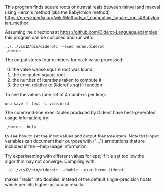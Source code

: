 This program finds square roots of numval reals between minval and maxval
using Heron's method (aka the Babylonion method)
https://en.wikipedia.org/wiki/Methods_of_computing_square_roots#Babylonian_method

Assuming the directions at https://github.com/Diderot-Language/examples
this program can be compiled and run with:

	../../vis12/bin/diderotc --exec heron.diderot
	./heron

The output stores four numbers for each value processed:
<ol start=0>
<li> the value whose square root was found
<li> the computed square root
<li> the number of iterations taken to compute it
<li> the error, relative to Diderot's sqrt() function
</ol>
To see the values (one set of 4 numbers per line):

	unu save -f text -i vrie.nrrd

The command-line executables produced by Diderot have hest-generated
usage infomation; try:

	./heron --help

to see how to set the input values and output filename stem.  Note
that input variables can document their purpose with ("...")
annotations that are included in the --help usage information.

Try experimenting with different values for eps; if it is set too low
the algorithm may not converge.  Compiling with:

	../../vis12/bin/diderotc --double --exec heron.diderot

makes "reals" into doubles, instead of the default single-precision
floats, which permits higher-accuracy results.
